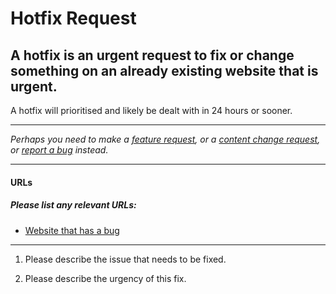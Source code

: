 # Hotfix Request
## A hotfix is an urgent request to fix or change something on an already existing website that is urgent.

A hotfix will prioritised and likely be dealt with in 24 hours or sooner.

---

_Perhaps you need to make a [feature request](/feature-request.md), or a [content change request](/content-change-request.md), or [report a bug](/bug-report.md) instead._

---

#### URLs
##### Please list any relevant URLs:
   * [Website that has a bug](#)

---

1. Please describe the issue that needs to be fixed.

2. Please describe the urgency of this fix.
